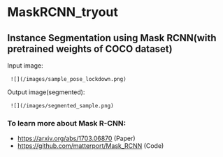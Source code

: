 # MaskRCNN_tryout
## Instance Segmentation using Mask RCNN(with pretrained weights of COCO dataset)
Input image:

     ![](/images/sample_pose_lockdown.png)
Output image(segmented):

     ![](/images/segmented_sample.png)  

### To learn more about Mask R-CNN:
* https://arxiv.org/abs/1703.06870 (Paper)
* https://github.com/matterport/Mask_RCNN (Code)

